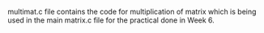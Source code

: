 multimat.c file contains the code for multiplication of matrix which is being used in the main matrix.c file for the practical done in Week 6.
